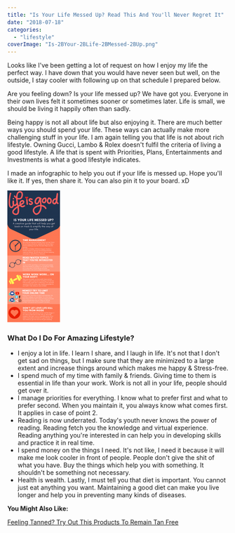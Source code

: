```yaml
---
title: "Is Your Life Messed Up? Read This And You'll Never Regret It"
date: "2018-07-18"
categories: 
  - "lifestyle"
coverImage: "Is-2BYour-2BLife-2BMessed-2BUp.png"
---
```


Looks like I've been getting a lot of request on how I enjoy my life the perfect way. I have down that you would have never seen but well, on the outside, I stay cooler with following up on that schedule I prepared below.  
  
Are you feeling down? Is your life messed up? We have got you. Everyone in their own lives felt it sometimes sooner or sometimes later. Life is small, we should be living it happily often than sadly.  
  
Being happy is not all about life but also enjoying it. There are much better ways you should spend your life. These ways can actually make more challenging stuff in your life. I am again telling you that life is not about rich lifestyle. Owning Gucci, Lambo & Rolex doesn't fulfil the criteria of living a good lifestyle. A life that is spent with Priorities, Plans, Entertainments and Investments is what a good lifestyle indicates.   
  
I made an infographic to help you out if your life is messed up. Hope you'll like it. If yes, then share it. You can also pin it to your board. xD  
  

[![Read This And Your Life will never be same! - Emad's Blog](images/Is-2BYour-2BLife-2BMessed-2BUp-120x300.png)](https://sastaeinstein.com/wp-content/uploads/2018/07/Is-2BYour-2BLife-2BMessed-2BUp.png)

  
  

### What Do I Do For Amazing Lifestyle?

- I enjoy a lot in life. I learn I share, and I laugh in life. It's not that I don't get sad on things, but I make sure that they are minimized to a large extent and increase things around which makes me happy & Stress-free.
- I spend much of my time with family & friends. Giving time to them is essential in life than your work. Work is not all in your life, people should get over it.
- I manage priorities for everything. I know what to prefer first and what to prefer second. When you maintain it, you always know what comes first. It applies in case of point 2.
- Reading is now underrated. Today's youth never knows the power of reading. Reading fetch you the knowledge and virtual experience. Reading anything you're interested in can help you in developing skills and practice it in real time.
- I spend money on the things I need. It's not like, I need it because it will make me look cooler in front of people. People don't give the shit of what you have. Buy the things which help you with something. It shouldn't be something not necessary.
- Health is wealth. Lastly, I must tell you that diet is important. You cannot just eat anything you want. Maintaining a good diet can make you live longer and help you in preventing many kinds of diseases. 

**You Might Also Like:**

[Feeling Tanned? Try Out This Products To Remain Tan Free](https://sastaeinstein.com/2019/03/protect-from-getting-tanned.html)
